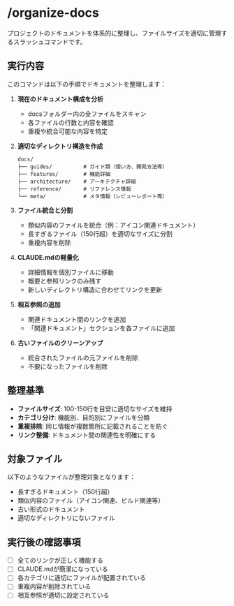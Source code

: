 # /organize-docs

プロジェクトのドキュメントを体系的に整理し、ファイルサイズを適切に管理するスラッシュコマンドです。

## 実行内容

このコマンドは以下の手順でドキュメントを整理します：

1. **現在のドキュメント構成を分析**
   - docsフォルダー内の全ファイルをスキャン
   - 各ファイルの行数と内容を確認
   - 重複や統合可能な内容を特定

2. **適切なディレクトリ構造を作成**
   ```
   docs/
   ├── guides/          # ガイド類（使い方、開発方法等）
   ├── features/        # 機能詳細
   ├── architecture/    # アーキテクチャ詳細
   ├── reference/       # リファレンス情報
   └── meta/            # メタ情報（レビューレポート等）
   ```

3. **ファイル統合と分割**
   - 類似内容のファイルを統合（例：アイコン関連ドキュメント）
   - 長すぎるファイル（150行超）を適切なサイズに分割
   - 重複内容を削除

4. **CLAUDE.mdの軽量化**
   - 詳細情報を個別ファイルに移動
   - 概要と参照リンクのみ残す
   - 新しいディレクトリ構造に合わせてリンクを更新

5. **相互参照の追加**
   - 関連ドキュメント間のリンクを追加
   - 「関連ドキュメント」セクションを各ファイルに追加

6. **古いファイルのクリーンアップ**
   - 統合されたファイルの元ファイルを削除
   - 不要になったファイルを削除

## 整理基準

- **ファイルサイズ**: 100-150行を目安に適切なサイズを維持
- **カテゴリ分け**: 機能別、目的別にファイルを分類
- **重複排除**: 同じ情報が複数箇所に記載されることを防ぐ
- **リンク整備**: ドキュメント間の関連性を明確にする

## 対象ファイル

以下のようなファイルが整理対象となります：
- 長すぎるドキュメント（150行超）
- 類似内容のファイル（アイコン関連、ビルド関連等）
- 古い形式のドキュメント
- 適切なディレクトリにないファイル

## 実行後の確認事項

- [ ] 全てのリンクが正しく機能する
- [ ] CLAUDE.mdが簡潔になっている
- [ ] 各カテゴリに適切にファイルが配置されている
- [ ] 重複内容が削除されている
- [ ] 相互参照が適切に設定されている